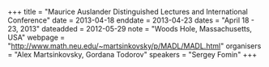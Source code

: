 +++
title = "Maurice Auslander Distinguished Lectures and International Conference"
date = 2013-04-18
enddate = 2013-04-23
dates = "April 18 - 23, 2013"
dateadded = 2012-05-29
note = "Woods Hole, Massachusetts, USA"
webpage = "http://www.math.neu.edu/~martsinkovsky/p/MADL/MADL.html"
organisers = "Alex Martsinkovsky, Gordana Todorov"
speakers = "Sergey Fomin"
+++
